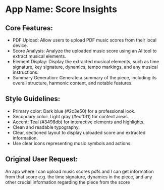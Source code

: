 # **App Name**: Score Insights

## Core Features:

- PDF Upload: Allow users to upload PDF music scores from their local device.
- Score Analysis: Analyze the uploaded music score using an AI tool to extract musical elements.
- Element Display: Display the extracted musical elements, such as time signature, key signature, dynamics, tempo markings, and any musical instructions.
- Summary Generation: Generate a summary of the piece, including its overall structure, harmonic content, and notable features.

## Style Guidelines:

- Primary color: Dark blue (#2c3e50) for a professional look.
- Secondary color: Light gray (#ecf0f1) for content areas.
- Accent: Teal (#3498db) for interactive elements and highlights.
- Clean and readable typography.
- Clear, sectioned layout to display uploaded score and extracted information.
- Use clear icons representing music symbols and actions.

## Original User Request:
An app where I can upload music scores pdfs and I can get information from that score e.g. the time signature, dynamics in the piece, and any other crucial information regarding the piece from the score
  